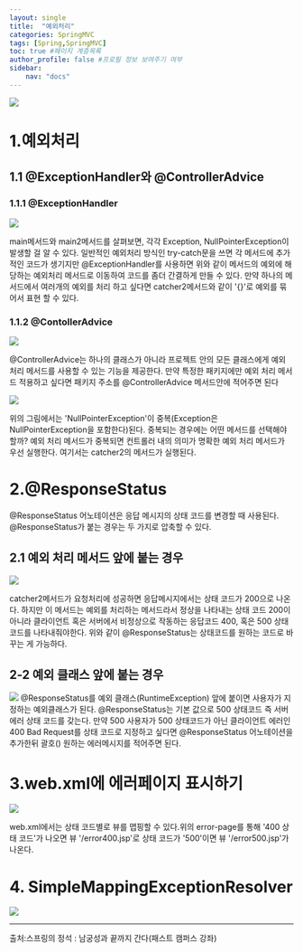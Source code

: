 ```yaml
---
layout: single
title:  "예외처리"
categories: SpringMVC
tags: [Spring,SpringMVC]
toc: true #페이지 계층목록 
author_profile: false #프로필 정보 보여주기 여부
sidebar: 
    nav: "docs"
--- 
```

<img src= "https://dsm04pap002files.storage.live.com/y4mi-yG9sv4ejf90VrMmM0AlZwQ2175acolPg3VMnjVhL0zNNA1XU-2gP5QNuflcpy8TJGMbH0vTXAf9jwnXFdeOuLKgMe-QwPXlZVcGWKj53jouRROvzIT0rdig_hAepxVQbGtE46GNubBeUTJGHZzEONXQoaIER4pbx3Cx4lv8gtRtzCm_gilLtMx8Hsx4UeU?width=512&height=268&cropmode=none">

# 1.예외처리
## 1.1 @ExceptionHandler와 @ControllerAdvice
### 1.1.1 @ExceptionHandler
<img src= "https://dsm04pap002files.storage.live.com/y4mXxKjqLOs6T1oDT-F_37kg_FqeF_2602uOF57quSFWgevTM1e6WrJe9t8KkXyklifZFCEAHsWZjIUctTRw4S8zbtijBV_1-B1bo-p0sShBlVXvrFUO9s2-juWMDiVDwGtgWV9g9eFiQaukFviP5dtNbyV3Jd1jPIW3Bm3WCJKJu3mkeL7UjdSIwbqqvy-u3Lb?width=851&height=562&cropmode=none">


main메서드와 main2메서드를 살펴보면, 각각 Exception, NullPointerException이 발생할 걸 알 수 있다. 일반적인 예외처리 방식인 try-catch문을 쓰면 각 메서드에 추가적인 코드가 생기지만 @ExceptionHandler를 사용하면 위와 같이 메서드의 예외에 해당하는 예외처리 메서드로 이동하여 코드를 좀더 간결하게 만들 수 있다. 만약 하나의 메서드에서 여러개의 예외를 처리 하고 싶다면 catcher2메서드와 같이 '{}'로 예외를 묶어서 표현 할 수 있다.

### 1.1.2 @ContollerAdvice
<img src= "https://dsm04pap002files.storage.live.com/y4mxF0RJYTucoDWeaLxuWrEltwx5q6HHXpsqeL5E2egnh2ywtC40MFuxMuGYPIxsmWAHRIvSPDabTRNVJEZNAWIZx0QmYigTXhGFk-0BJ9QLulyJp4E9v9-nf1TXj_o1awg8xlIWZCy47m_5pijA71-dbWKRryTNYq5bfxHawbzeMyzfh-tuqAtjBCFwfcsgg7j?width=820&height=306&cropmode=none">

@ControllerAdvice는 하나의 클래스가 아니라 프로젝트 안의 모든 클래스에게 예외 처리 메서드를 사용할 수 있는 기능을 제공한다. 만약 특정한 패키지에만 예외 처리 메서드 적용하고 싶다면 패키지 주소를 @ControllerAdvice 메서드안에 적어주면 된다

<img src= "https://dsm04pap002files.storage.live.com/y4mRtNdMf1C4x7CbF7N12Ru9PRm7eLyD5dwNFkMX1Oa6xzLnb9vtc86ECOcIehVwvOWAsJAhyqNBZImT-TaGq31NCmhfOZZhYwvViZRXMym7zp9WBc6JKd2tAfoOdw5nZLnkvIBr_cVjHZ-LwlAD2xsvzUnPbDS3dAYZnljcEPwl9GAJTRs5UdOno9UIqn53KBR?width=844&height=564&cropmode=none">

위의 그림에서는 'NullPointerException'이 중복(Exception은 NullPointerException을 포함한다)된다. 중복되는 경우에는 어떤 메서드를 선택해야할까? 예외 처리 메서드가 중복되면 컨트롤러 내의 의미가 명확한 예외 처리 메서드가 우선 실행한다. 여기서는 catcher2의 메서드가 실행된다.

# 2.@ResponseStatus
@ResponseStatus 어노테이션은 응답 메시지의 상태 코드를 변경할 때 사용된다. @ResponseStatus가 붙는 경우는 두 가지로 압축할 수 있다.

## 2.1 예외 처리 메서드 앞에 붙는 경우

<img src= "https://dsm04pap002files.storage.live.com/y4mQhs1Cxfq9ilO9T6aSxkDzMJwkmFb0E5EoOAB9cq4lE2RjRsbyJ6bWqdgYnciSVxSxWzZElTg9zpbOQrfsY4q5Eim7k1B6Vq0g5kKqemBjSg7o1n3hp6PlHsZU6CutmSggoqcjWCzUUoqLG9uGTDMAlCM7fOSeMvNfDzgcw6qOjk9bVYowHEHZUAgUmiLUM9A?width=1280&height=243&cropmode=none">

catcher2메서드가 요청처리에 성공하면 응답메시지에서는 상태 코드가 200으로 나온다. 하지만 이 메서드는 예외를 처리하는 메서드라서 정상을 나타내는 상태 코드 200이 아니라 클라이언트 혹은 서버에서 비정상으로 작동하는 응답코드 400, 혹은 500 상태 코드를 나타내줘야한다. 위와 같이 @ResponseStatus는 상태코드를 원하는 코드로 바꾸는 게 가능하다. 

## 2-2 예외 클래스 앞에 붙는 경우
<img src= "https://dsm04pap002files.storage.live.com/y4mG9FvTPPV3as2tRrfs_F-a5nEy3oQfyRTKFwOOFiDG01MxCCsrTfz19Cn3UlHSTqprWPM2QlqrmPB5-FuXDISHtHdOaP2p6n5SX5pKCIDfxH1gminCCJwAkNcgGhM-q5b3SWn8WDclcy7rbRddP9eQsBSG0o6awZMDRpW5bkZUXFKlTzVe44SmxVjJfsXnZaD?width=1088&height=399&cropmode=none">
@ResponseStatus를 예외 클래스(RuntimeException) 앞에 붙이면 사용자가 지정하는 예외클래스가 된다. @ResponseStatus는 기본 값으로 500 상태코드 즉 서버에러 상태 코드를 갖는다. 만약 500 사용자가 500 상태코드가 아닌 클라이언트 에러인 400 Bad Request를 상태 코드로 지정하고 싶다면 @ResponseStatus 어노테이션을 추가한뒤 괄호() 원하는 에러메시지를 적어주면 된다.

# 3.web.xml에 에러페이지 표시하기
<img src= "https://dsm04pap002files.storage.live.com/y4m9D9FrPEdxkMM569ypYiUBkDO-JiiM6kXr8hXc72tMPA3Kj5egl6-ne4At7YtIgEKQ4ziwB0L6EKziYt6AbubnVYCbxQPLcjvWNkR5C4b7wmBzbwi8O9uDvCdoJ5BmxRcTjtSJ2S5g9H_O8uP_dmoubpzOzkOKURCHFgdRYc1PXjjBJWC0x6H4O2mXDJqu1eL?width=1202&height=514&cropmode=none">

 web.xml에서는 상태 코드별로 뷰를 맵핑할 수 있다.위의 error-page를 통해 '400 상태 코드'가 나오면 뷰 '/error400.jsp'로 상태 코드가 '500'이면 뷰 '/error500.jsp'가 나온다. 

 # 4. SimpleMappingExceptionResolver

<img src= "https://dsm04pap002files.storage.live.com/y4m7lCkFfyK68YUAsVZdaQuD3sQSlvU62c2jLzfAiospIelSZEAd_I7jPGNU9k5x8_MeHEBRgDwABj2CGsWUmqYUwIC7LoRROovI93URheHTna__ytyLLe8nPmwKfMC_SQX4guqLpZ0nei2cNqdx1pYHM3iMqhrk8F7Kq0P-hrrNxWL25GXVQ_sdvLht3iDV01m?width=1280&height=478&cropmode=none">

---
출처:스프링의 정석 : 남궁성과 끝까지 간다(패스트 캠퍼스 강좌)
